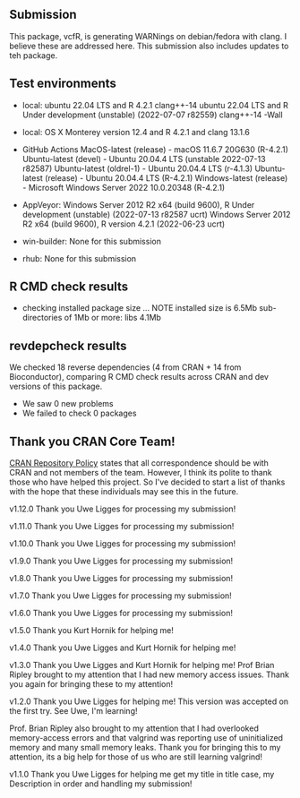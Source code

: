
## Submission

This package, vcfR, is generating WARNings on debian/fedora with clang. I believe these are addressed here. This submission also includes updates to teh package.

## Test environments

* local:
ubuntu 22.04 LTS and R 4.2.1 clang++-14
ubuntu 22.04 LTS and R Under development (unstable) (2022-07-07 r82559) clang++-14 -Wall

* local:
OS X Monterey version 12.4 and R 4.2.1 and clang 13.1.6

* GitHub Actions
MacOS-latest (release) - macOS 11.6.7 20G630 (R-4.2.1)
Ubuntu-latest (devel) - Ubuntu 20.04.4 LTS (unstable 2022-07-13 r82587)
Ubuntu-latest (oldrel-1) - Ubuntu 20.04.4 LTS (r-4.1.3)
Ubuntu-latest (release) - Ubuntu 20.04.4 LTS (R-4.2.1)
Windows-latest (release) -  Microsoft Windows Server 2022 10.0.20348 (R-4.2.1)

* AppVeyor:
Windows Server 2012 R2 x64 (build 9600), R Under development (unstable) (2022-07-13 r82587 ucrt)
Windows Server 2012 R2 x64 (build 9600), R version 4.2.1 (2022-06-23 ucrt)

* win-builder:
None for this submission

* rhub:
None for this submission


## R CMD check results

* checking installed package size ... NOTE
  installed size is  6.5Mb
  sub-directories of 1Mb or more:
    libs   4.1Mb


## revdepcheck results

We checked 18 reverse dependencies (4 from CRAN + 14 from Bioconductor), comparing R CMD check results across CRAN and dev versions of this package.

 * We saw 0 new problems
 * We failed to check 0 packages


## Thank you CRAN Core Team!

[CRAN Repository Policy](https://cran.r-project.org/web/packages/policies.html) states that all correspondence should be with CRAN and not members of the team.
However, I think its polite to thank those who have helped this project.
So I've decided to start a list of thanks with the hope that these individuals may see this in the future.

v1.12.0 Thank you Uwe Ligges for processing my submission!

v1.11.0 Thank you Uwe Ligges for processing my submission!

v1.10.0 Thank you Uwe Ligges for processing my submission!

v1.9.0 Thank you Uwe Ligges for processing my submission!

v1.8.0 Thank you Uwe Ligges for processing my submission!

v1.7.0 Thank you Uwe Ligges for processing my submission!

v1.6.0 Thank you Uwe Ligges for processing my submission!

v1.5.0 Thank you Kurt Hornik for helping me!

v1.4.0 Thank you Uwe Ligges and Kurt Hornik for helping me!

v1.3.0 Thank you Uwe Ligges and Kurt Hornik for helping me!
Prof Brian Ripley brought to my attention that I had new memory access issues.
Thank you again for bringing these to my attention!

v1.2.0 Thank you Uwe Ligges for helping me!
This version was accepted on the first try.
See Uwe, I'm learning!

Prof. Brian Ripley also brought to my attention that I had overlooked memory-access errors and that valgrind was reporting use of uninitialized memory and many small memory leaks.
Thank you for bringing this to my attention, its a big help for those of us who are still learning valgrind!

v1.1.0 Thank you Uwe Ligges for helping me get my title in title case, my Description in order and handling my submission!

